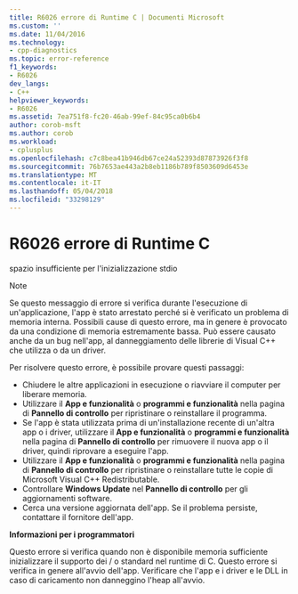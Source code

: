 ```yaml
---
title: R6026 errore di Runtime C | Documenti Microsoft
ms.custom: ''
ms.date: 11/04/2016
ms.technology:
- cpp-diagnostics
ms.topic: error-reference
f1_keywords:
- R6026
dev_langs:
- C++
helpviewer_keywords:
- R6026
ms.assetid: 7ea751f8-fc20-46ab-99ef-84c95ca0b6b4
author: corob-msft
ms.author: corob
ms.workload:
- cplusplus
ms.openlocfilehash: c7c8bea41b946db67ce24a52393d87873926f3f8
ms.sourcegitcommit: 76b7653ae443a2b8eb1186b789f8503609d6453e
ms.translationtype: MT
ms.contentlocale: it-IT
ms.lasthandoff: 05/04/2018
ms.locfileid: "33298129"
---
```

# <a name="c-runtime-error-r6026"></a>R6026 errore di Runtime C
spazio insufficiente per l'inizializzazione stdio  
  
> [!NOTE]
>  Se questo messaggio di errore si verifica durante l'esecuzione di un'applicazione, l'app è stato arrestato perché si è verificato un problema di memoria interna. Possibili cause di questo errore, ma in genere è provocato da una condizione di memoria estremamente bassa. Può essere causato anche da un bug nell'app, al danneggiamento delle librerie di Visual C++ che utilizza o da un driver.  
>   
>  Per risolvere questo errore, è possibile provare questi passaggi:  
>   
>  -   Chiudere le altre applicazioni in esecuzione o riavviare il computer per liberare memoria.  
> -   Utilizzare il **App e funzionalità** o **programmi e funzionalità** nella pagina di **Pannello di controllo** per ripristinare o reinstallare il programma.  
> -   Se l'app è stata utilizzata prima di un'installazione recente di un'altra app o i driver, utilizzare il **App e funzionalità** o **programmi e funzionalità** nella pagina di **Pannello di controllo** per rimuovere il nuova app o il driver, quindi riprovare a eseguire l'app.  
> -   Utilizzare il **App e funzionalità** o **programmi e funzionalità** nella pagina di **Pannello di controllo** per ripristinare o reinstallare tutte le copie di Microsoft Visual C++ Redistributable.  
> -   Controllare **Windows Update** nel **Pannello di controllo** per gli aggiornamenti software.  
> -   Cerca una versione aggiornata dell'app. Se il problema persiste, contattare il fornitore dell'app.  
  
 **Informazioni per i programmatori**  
  
 Questo errore si verifica quando non è disponibile memoria sufficiente inizializzare il supporto dei / o standard nel runtime di C. Questo errore si verifica in genere all'avvio dell'app. Verificare che l'app e i driver e le DLL in caso di caricamento non danneggino l'heap all'avvio.